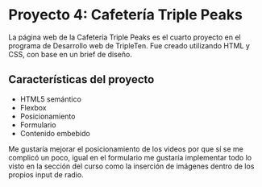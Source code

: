 # Proyecto 4: Cafetería Triple Peaks

La página web de la Cafetería Triple Peaks es el cuarto proyecto en el programa de Desarrollo web de TripleTen. Fue creado utilizando HTML y CSS, con base en un brief de diseño.

## Características del proyecto

- HTML5 semántico
- Flexbox
- Posicionamiento
- Formulario
- Contenido embebido

Me gustaría mejorar el posicionamiento de los videos por que sí se me complicó un poco, igual en el formulario me gustaría implementar todo lo visto en la sección del curso como la inserción de imágenes dentro de los propios input de radio.
